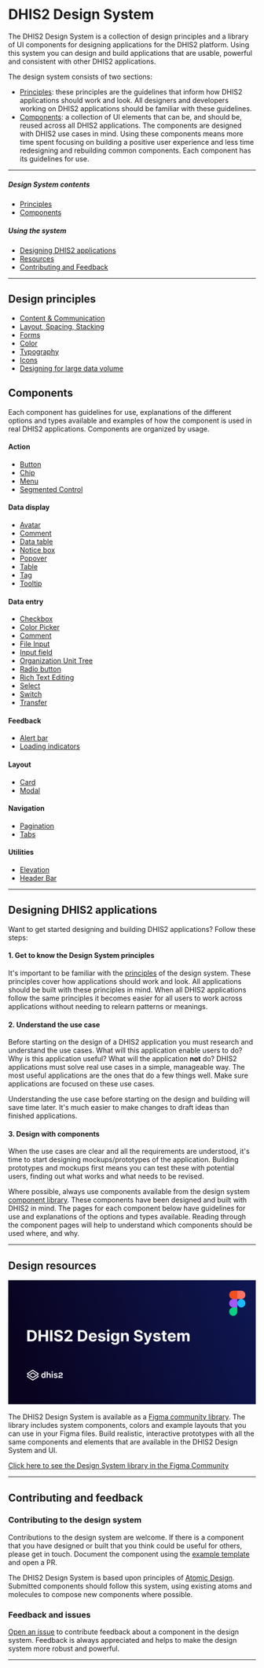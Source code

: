# DHIS2 Design System

The DHIS2 Design System is a collection of design principles and a library of UI components for designing applications for the DHIS2 platform. Using this system you can design and build applications that are usable, powerful and consistent with other DHIS2 applications.

The design system consists of two sections:

- [Principles](#design-principles): these principles are the guidelines that inform how DHIS2 applications should work and look. All designers and developers working on DHIS2 applications should be familiar with these guidelines.
- [Components](#components): a collection of UI elements that can be, and should be, reused across all DHIS2 applications. The components are designed with DHIS2 use cases in mind. Using these components means more time spent focusing on building a positive user experience and less time redesigning and rebuilding common components. Each component has its guidelines for use.

---

##### Design System contents

- [Principles](#design-principles)
- [Components](#components)

##### Using the system

- [Designing DHIS2 applications](#designing-dhis2-applications)
- [Resources](#resources)
- [Contributing and Feedback](#contribting-and-feedback)

---

## Design principles

<!-- - Design for use -->

- [Content & Communication](principles/content-communication.md)
- [Layout, Spacing, Stacking](principles/layout.md)
- [Forms](principles/forms.md)
- [Color](principles/color.md)
- [Typography](principles/typography.md)
- [Icons](principles/icons.md)
- [Designing for large data volume](principles/large-data.md)

## Components

Each component has guidelines for use, explanations of the different options and types available and examples of how the component is used in real DHIS2 applications. Components are organized by usage.

#### Action

- [Button](atoms/button.md)
- [Chip](atoms/chip.md)
- [Menu](molecules/menu.md)
- [Segmented Control](molecules/segmented-control.md)

#### Data display

- [Avatar](atoms/avatar.md)
- [Comment](molecules/comment.md)
- [Data table](organisms/data-table.md)
- [Notice box](molecules/notice-box.md)
- [Popover](molecules/popover.md)
- [Table](organisms/table.md)
- [Tag](atoms/tag.md)
- [Tooltip](atoms/tooltip.md)

#### Data entry

- [Checkbox](atoms/checkbox.md)
- [Color Picker](organisms/color-picker.md)
- [Comment](molecules/comment.md)
- [File Input](atoms/fileinput.md)
- [Input field](atoms/inputfield.md)
- [Organization Unit Tree](organisms/organisation-unit-tree/org-unit-tree.md)
- [Radio button](atoms/radio.md)
- [Rich Text Editing](organisms/rich-text.md)
- [Select](molecules/select.md)
- [Switch](atoms/switch.md)
- [Transfer](organisms/transfer.md)

#### Feedback

- [Alert bar](molecules/alertbar.md)
- [Loading indicators](atoms/loading.md)

#### Layout

- [Card](atoms/card.md)
- [Modal](molecules/modal.md)

#### Navigation

- [Pagination](molecules/pagination.md)
- [Tabs](molecules/tab.md)

#### Utilities

- [Elevation](atoms/elevation.md)
- [Header Bar](organisms/header-bar.md)
  <!-- - spacing -->
  <!-- - typography -->

---

## Designing DHIS2 applications

Want to get started designing and building DHIS2 applications? Follow these steps:

#### 1. Get to know the Design System principles

It's important to be familiar with the [principles](#design-principles) of the design system. These principles cover how applications should work and look. All applications should be built with these principles in mind. When all DHIS2 applications follow the same principles it becomes easier for all users to work across applications without needing to relearn patterns or meanings.

#### 2. Understand the use case

Before starting on the design of a DHIS2 application you must research and understand the use cases. What will this application enable users to do? Why is this application useful? What will the application **not** do? DHIS2 applications must solve real use cases in a simple, manageable way. The most useful applications are the ones that do a few things well. Make sure applications are focused on these use cases.

Understanding the use case before starting on the design and building will save time later. It's much easier to make changes to draft ideas than finished applications.

<!-- Find out more by reading the principle: Design for use. -->

#### 3. Design with components

When the use cases are clear and all the requirements are understood, it's time to start designing mockups/prototypes of the application. Building prototypes and mockups first means you can test these with potential users, finding out what works and what needs to be revised.

Where possible, always use components available from the design system [component library](#components). These components have been designed and built with DHIS2 in mind. The pages for each component below have guidelines for use and explanations of the options and types available. Reading through the component pages will help to understand which components should be used where, and why.

<!-- Check out the [resources](#resources) section to find the UI component library available for different design tools. -->

---

## Design resources

[![design system figma library thumbnail](images/library-thumbnail.png)](https://www.figma.com/community/file/999207206720939258/DHIS2-Design-System)

The DHIS2 Design System is available as a [Figma community library](https://www.figma.com/community/file/999207206720939258/DHIS2-Design-System). The library includes system components, colors and example layouts that you can use in your Figma files. Build realistic, interactive prototypes with all the same components and elements that are available in the DHIS2 Design System and UI.

[Click here to see the Design System library in the Figma Community](https://www.figma.com/community/file/999207206720939258/DHIS2-Design-System)

---

## Contributing and feedback

### Contributing to the design system

Contributions to the design system are welcome. If there is a component that you have designed or built that you think could be useful for others, please get in touch. Document the component using the [example template](extras/component-template.md) and open a PR.

The DHIS2 Design System is based upon principles of [Atomic Design](http://atomicdesign.bradfrost.com/table-of-contents/). Submitted components should follow this system, using existing atoms and molecules to compose new components where possible.

### Feedback and issues

[Open an issue](https://github.com/dhis2/design-system/issues) to contribute feedback about a component in the design system. Feedback is always appreciated and helps to make the design system more robust and powerful.

---
